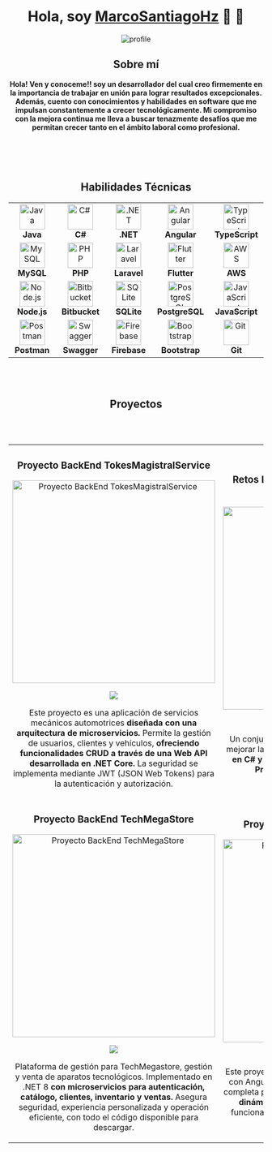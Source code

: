 <div align="center">
  <h1 align="center" class="animate__animated animate__hinge">Hola, soy <a href="#">MarcoSantiagoHz</a> 🤖 👋</h1>
</div>

<div align="center">
  <img src="https://i.postimg.cc/qRP94ZDS/banner.png" alt="profile">
</div>

<div align="center">
  <h2>Sobre mí</h2>
  <strong>Hola! Ven y conoceme!!
soy un desarrollador del cual creo firmemente en la importancia de trabajar en unión para lograr resultados excepcionales. 
Además, cuento con conocimientos y habilidades en software que me impulsan constantemente a crecer tecnológicamente. 
Mi compromiso con la mejora continua me lleva a buscar tenazmente desafíos que me permitan crecer tanto en el ámbito laboral como profesional.
  </strong>
  
  
  <br>
  <br>
  <br>
  <br>
  <br>
<h2 align="center">Habilidades Técnicas</h2>
<div align="center">
  <table>
    <tr>
      <td align="center" width="120">
        <img src="https://cdn.jsdelivr.net/gh/devicons/devicon/icons/java/java-original.svg" width="50" alt="Java"/><br>
        <strong>Java</strong>
      </td>
      <td align="center" width="120">
        <img src="https://cdn.jsdelivr.net/gh/devicons/devicon/icons/csharp/csharp-original.svg" width="50" alt="C#"/><br>
        <strong>C#</strong>
      </td>
      <td align="center" width="120">
        <img src="https://cdn.jsdelivr.net/gh/devicons/devicon/icons/dot-net/dot-net-original.svg" width="50" alt=".NET"/><br>
        <strong>.NET</strong>
      </td>
      <td align="center" width="120">
        <img src="https://cdn.jsdelivr.net/gh/devicons/devicon/icons/angular/angular-original.svg" width="50" alt="Angular"/><br>
        <strong>Angular</strong>
      </td>
      <td align="center" width="120">
        <img src="https://cdn.jsdelivr.net/gh/devicons/devicon/icons/typescript/typescript-original.svg" width="50" alt="TypeScript"/><br>
        <strong>TypeScript</strong>
      </td>
    </tr>
    <tr>
      <td align="center" width="120">
        <img src="https://cdn.jsdelivr.net/gh/devicons/devicon/icons/mysql/mysql-original.svg" width="50" alt="MySQL"/><br>
        <strong>MySQL</strong>
      </td>
      <td align="center" width="120">
        <img src="https://cdn.jsdelivr.net/gh/devicons/devicon/icons/php/php-original.svg" width="50" alt="PHP"/><br>
        <strong>PHP</strong>
      </td>
      <td align="center" width="120">
        <img src="https://upload.wikimedia.org/wikipedia/commons/9/9a/Laravel.svg" width="50" alt="Laravel"/><br>
        <strong>Laravel</strong>
      </td>
      <td align="center" width="120">
        <img src="https://cdn.jsdelivr.net/gh/devicons/devicon/icons/flutter/flutter-original.svg" width="50" alt="Flutter"/><br>
        <strong>Flutter</strong>
      </td>
      <td align="center" width="120">
        <img src="https://upload.wikimedia.org/wikipedia/commons/9/93/Amazon_Web_Services_Logo.svg" width="50" alt="AWS"/><br>
        <strong>AWS</strong>
      </td>
    </tr>
    <tr>
      <td align="center" width="120">
        <img src="https://cdn.jsdelivr.net/gh/devicons/devicon/icons/nodejs/nodejs-original.svg" width="50" alt="Node.js"/><br>
        <strong>Node.js</strong>
      </td>
      <td align="center" width="120">
        <img src="https://cdn.jsdelivr.net/gh/devicons/devicon/icons/bitbucket/bitbucket-original.svg" width="50" alt="Bitbucket"/><br>
        <strong>Bitbucket</strong>
      </td>
      <td align="center" width="120">
        <img src="https://cdn.jsdelivr.net/gh/devicons/devicon/icons/sqlite/sqlite-original.svg" width="50" alt="SQLite"/><br>
        <strong>SQLite</strong>
      </td>
      <td align="center" width="120">
        <img src="https://cdn.jsdelivr.net/gh/devicons/devicon/icons/postgresql/postgresql-original.svg" width="50" alt="PostgreSQL"/><br>
        <strong>PostgreSQL</strong>
      </td>
      <td align="center" width="120">
        <img src="https://cdn.jsdelivr.net/gh/devicons/devicon/icons/javascript/javascript-original.svg" width="50" alt="JavaScript"/><br>
        <strong>JavaScript</strong>
      </td>
    </tr>
    <tr>
      <td align="center" width="120">
        <img src="https://www.svgrepo.com/show/354202/postman-icon.svg" width="50" alt="Postman"/><br>
        <strong>Postman</strong>
      </td>
      <td align="center" width="120">
        <img src="https://static1.smartbear.co/swagger/media/assets/images/swagger_logo.svg" width="50" alt="Swagger"/><br>
        <strong>Swagger</strong>
      </td>
      <td align="center" width="120">
        <img src="https://www.vectorlogo.zone/logos/firebase/firebase-icon.svg" width="50" alt="Firebase"/><br>
        <strong>Firebase</strong>
      </td>
      <td align="center" width="120">
        <img src="https://cdn.jsdelivr.net/gh/devicons/devicon/icons/bootstrap/bootstrap-original.svg" width="50" alt="Bootstrap"/><br>
        <strong>Bootstrap</strong>
      </td>
      <td align="center" width="120">
        <img src="https://cdn.jsdelivr.net/gh/devicons/devicon/icons/git/git-original.svg" width="50" alt="Git"/><br>
        <strong>Git</strong>
      </td>
    </tr>
  </table>
</div>


</div>
  <br>
  <br>
<h2 align="center">Proyectos</h2>
 <br>
  <br>
<table width="100%">
  <tr>
    <td width="50%">
      <h3 align="center">Proyecto BackEnd TokesMagistralService</h3>
      <div align="center">
        <p>
          <a href="https://github.com/MarcoAntonioSantiagoHz/BackMechanicalServiceTMS-" target="_blank">
            <img src="https://i.postimg.cc/Px3B951X/logo-service.png" width="400" alt="Proyecto BackEnd TokesMagistralService">
          </a>
        </p>
        <p>
          <a href="https://github.com/MarcoAntonioSantiagoHz/BackMechanicalServiceTMS-" target="_blank">
            <img src="https://img.shields.io/badge/CÓDIGO-ff9?style=for-the-badge&logo=github&logoColor=black">
          </a>
        </p>
        <p>
          Este proyecto es una aplicación de servicios mecánicos automotrices <strong>diseñada con una arquitectura de
            microservicios.</strong> Permite la gestión de usuarios, clientes y vehículos, <strong>ofreciendo
            funcionalidades CRUD a través de una Web API desarrollada en .NET Core.</strong> La seguridad se implementa
          mediante JWT (JSON Web Tokens) para la autenticación y autorización.
        </p>
      </div>
    </td>
    <td width="50%">
      <h3 align="center">Retos Lógica Programación Orientada a Objetos</h3>
      <div align="center">
        <p>
          <a href="https://github.com/MarcoAntonioSantiagoHz/Retos-POO-CSharp-Logica" target="_blank">
            <img src="https://i.postimg.cc/yxWXpVTz/programming.png" width="400" alt="Retos Lógica POO">
          </a>
        </p>
        <p>
          <a href="https://github.com/MarcoAntonioSantiagoHz/Retos-POO-CSharp-Logica" target="_blank">
            <img src="https://img.shields.io/badge/C%C3%93DIGO-80ffaa?style=for-the-badge&logo=github&logoColor=black">
          </a>
        </p>
        <p>
          Un conjunto de problemas y retos diseñados para mejorar la lógica de programación, <strong>implementados en
          C# y estructurados bajo los principios de la Programación Orientada a Objetos.</strong>
        </p>
      </div>
    </td>
  </tr>
  <tr>
    <td width="50%">
      <h3 align="center">Proyecto BackEnd TechMegaStore</h3>
      <div align="center">
        <p>
          <a href="https://github.com/MarcoAntonioSantiagoHz/BackEndTechMegastore" target="_blank">
            <img src="https://imgur.com/LUc7iWd.png" width="400" alt="Proyecto BackEnd TechMegaStore">
          </a>
        </p>
        <p>
          <a href="https://github.com/MarcoAntonioSantiagoHz/BackEndTechMegastore" target="_blank">
            <img src="https://img.shields.io/badge/CÓDIGO-ff9?style=for-the-badge&logo=github&logoColor=black">
          </a>
        </p>
        <p>
          Plataforma de gestión para TechMegastore, gestión y venta de aparatos tecnológicos. Implementado en .NET 8
          <strong>con microservicios para autenticación, catálogo, clientes, inventario y ventas.</strong> Asegura
          seguridad, experiencia personalizada y operación eficiente, con todo el código disponible para descargar.
        </p>
      </div>
    </td>
    <td width="50%">
      <!-- Aquí puedes colocar el cuarto proyecto si lo tienes -->
     <h3 align="center">Proyecto FrontEnd TechMegaStore</h3>
      <div align="center">
        <p>
          <a href="https://github.com/MarcoAntonioSantiagoHz/FrontEndTechMegastore" target="_blank">
            <img src="https://imgur.com/ASREjs0.png" width="400" alt="Proyecto FrontEnd TechMegaStore">
          </a>
        </p>
        <p>
          <a href="https://github.com/MarcoAntonioSantiagoHz/FrontEndTechMegastore" target="_blank">
            <img src="https://img.shields.io/badge/C%C3%93DIGO-80ffaa?style=for-the-badge&logo=github&logoColor=black">
          </a>
        </p>
        <p>
        Este proyecto es un Sistema de Ventas desarrollado con Angular y TypeScript que ofrece una solución completa para la gestión de ventas.<strong>Con una interfaz dinámica y amigable, .</strong>
       proporciona diversas funcionalidades para optimizar la experiencia del usuario.</p>
      </div>
    </td>
  </tr>
</table>
